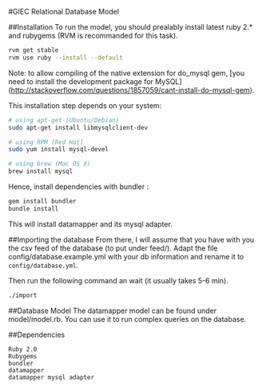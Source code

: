 #GIEC Relational Database Model

##Installation
To run the model, you should prealably install latest ruby 2.\* and rubygems
(RVM is recommanded for this task).

```sh
rvm get stable
rvm use ruby --install --default
```

Note: to allow compiling of the native extension for do_mysql gem,
[you need to install the development package for MySQL]
(http://stackoverflow.com/questions/1857059/cant-install-do-mysql-gem).

This installation step depends on your system:

```sh
# using apt-get (Ubuntu/Debian)
sudo apt-get install libmysqlclient-dev

# using RPM (Red Hat)
sudo yum install mysql-devel

# using brew (Mac OS X)
brew install mysql
```

Hence, install dependencies with bundler :

```sh
gem install bundler
bundle install
```

This will install datamapper and its mysql adapter.

##Importing the database
From there, I will assume that you have with you the csv feed of the database
(to put under feed/). Adapt the file config/database.example.yml with your db
information and rename it to `config/database.yml`.

Then run the following command an wait (it usually takes 5-6 min).
```sh
./import
```

##Database Model
The datamapper model can be found under model/model.rb. You can use it to run
complex queries on the database.

##Dependencies

	Ruby 2.0
	Rubygems
	bundler
	datamapper
	datamapper mysql adapter
